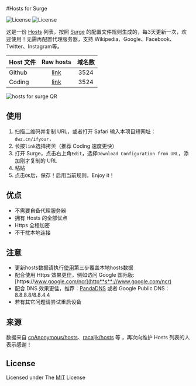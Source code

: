 #Hosts for Surge

![License](https://img.shields.io/badge/License-MIT-orange.svg)
![License](https://img.shields.io/wercker/ci/wercker/docs.svg)


这是一份 [Hosts](https://zh.wikipedia.org/wiki/Hosts%E6%96%87%E4%BB%B6) 列表，按照 [Surge](https://itunes.apple.com/cn/app/surge-web-developer-tool-proxy/id1040100637?mt=8) 的配置文件规则生成的，每3天更新一次，欢迎使用！无需再配置代理服务器，支持 Wikipedia、Google、Facebook、Twitter、Instagram等。

Host 文件 | Raw hosts | 域名数
---------|:---------:|:---------:
Github  | [link](https://raw.githubusercontent.com/ifyour/Hosts-for-Surge/master/hosts.conf) | 3524
Coding | [link](https://coding.net/u/ifyour/p/hosts-for-Surge/git/raw/master/hosts.conf) | 3524

![hosts for surge QR](http://ww2.sinaimg.cn/large/6057861cgw1f2qgmw5a3qg203o03oa9t.gif)

## 使用
1. 扫描二维码并复制 URL，或者打开 Safari 输入本项目短网址：`dwz.cn/ifyour`，
2. 长按`link`选择拷贝（推荐 Coding 速度更快）
3. 打开 Surge，点击右上角`Edit`，选择`Download Configuration from URL`，添加刚才复制的 URL
4. 粘贴
5. 点击`OK`后，保存！启用当前规则，Enjoy it！

## 优点

* 不需要自备代理服务器
* 拥有 Hosts 的全部优点
* Https 全程加密
* 不干扰本地连接


## 注意
* 更新hosts数据请执行[使用](https://github.com/ifyour/Hosts-for-Surge#使用)第三步覆盖本地hosts数据
* 配合使用 Https 效果更佳，例如访问 Google 国际版:[http**s**://www.google.com/ncr](http**s**://www.google.com/ncr)
* 配合 DNS 效果更佳，推荐：[PandaDNS](https://dns.pandadns.xyz/) 或者 Google Public DNS：8.8.8.8/8.8.4.4
* 若有其它问题请尝试重启设备


## 来源

数据来自 [cnAnonymous/hosts](https://github.com/cnAnonymous/hosts)、[racaljk/hosts](https://github.com/racaljk/hosts) 等 ，再次向维护 Hosts 列表的人表示感谢！

## License
Licensed under The [MIT](https://github.com/txthinking/google-hosts/blob/master/LICENSE) License





